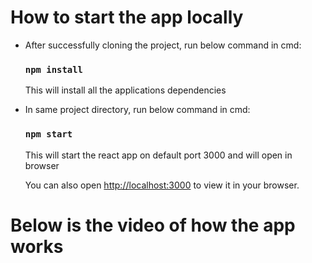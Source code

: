# How to start the app locally

- After successfully cloning the project, run below command in cmd:
  ### `npm install`
  This will install all the applications dependencies

- In same project directory, run below command in cmd:
  ### `npm start`
  This will start the react app on default port 3000 and will open in browser
  
  You can also open [http://localhost:3000](http://localhost:3000) to view it in your browser.

# Below is the video of how the app works
